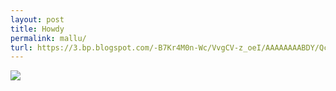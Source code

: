 ```yaml
---
layout: post
title: Howdy 
permalink: mallu/
turl: https://3.bp.blogspot.com/-B7Kr4M0n-Wc/VvgCV-z_oeI/AAAAAAAABDY/Qc21kLMPT7MjkL6Kpl5sqWIx2Tea6NlKg/s1600/mallu%2BB%2Bgrade%2Bscene%2B%25281%2529.jpg
---
```


<img class="img-responsive" src="https://3.bp.blogspot.com/-B7Kr4M0n-Wc/VvgCV-z_oeI/AAAAAAAABDY/Qc21kLMPT7MjkL6Kpl5sqWIx2Tea6NlKg/s1600/mallu%2BB%2Bgrade%2Bscene%2B%25281%2529.jpg" />